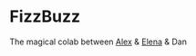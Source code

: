 # FizzBuzz 

The magical colab between [Alex](https://github.com/Alex-Swann) & [Elena](https://github.com/Elena-vi) & Dan